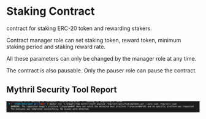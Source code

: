 # Staking Contract

contract for staking ERC-20 token and rewarding stakers.

Contract manager role can set staking token, reward token, minimum staking period and
staking reward rate.

All these parameters can only be changed by the manager role at any time.

The contract is also pausable. Only the pauser role can pause the contract.

## Mythril Security Tool Report

![alt text](mythril-report.png)
